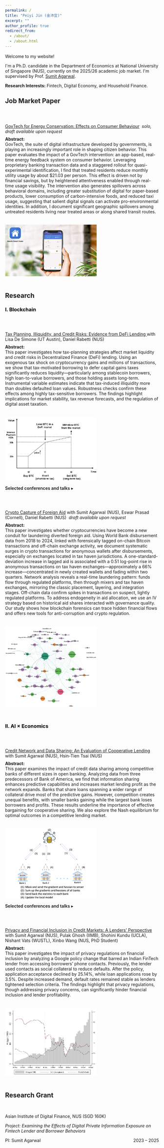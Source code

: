 ```yaml
---
permalink: /
title: "Peiyi Jin (金沛宜)"
excerpt: ""
author_profile: true
redirect_from: 
  - /about/
  - /about.html
---
```

<style>
  /* Page width */
  .page, .main, .page__content, .archive {
    max-width: 1500px;
    margin: 0 auto;
    padding: 0 30px;
  }

  /* Spacing utilities */
  .mt-8 { margin-top: 8px; }
  .mt-12 { margin-top: 12px; }
  .mt-16 { margin-top: 16px; }
  .mt-24 { margin-top: 24px; }
  .mb-0 { margin-bottom: 0; }
  .mb-8 { margin-bottom: 8px; }
  .mb-16 { margin-bottom: 16px; }
  .mb-24 { margin-bottom: 24px; }
  .mb-40 { margin-bottom: 40px; }
  .mb-48 { margin-bottom: 48px; }
  .mb-60 { margin-bottom: 60px; }

  /* Paper entry layout */
  .paper-entry { margin: 48px 0; } /* uniform gap between papers */
  .paper-row {
    display: flex;
    align-items: flex-start;
    gap: 20px;
    flex-wrap: wrap;
  }
  .paper-text { flex: 1; min-width: 280px; }
  .paper-img { flex: 0 0 auto; }
  .paper-img img { max-width: 300px; height: auto; cursor: zoom-in; }

  /* Details (collapsible) */
  details { margin-top: 12px; }
  details > summary {
    cursor: pointer;
    font-weight: 600;
    list-style: none;
  }
  /* Optional: hide default triangle and style summary */
  details > summary::-webkit-details-marker { display: none; }
  details > summary::after {
    content: " ▸";
    font-weight: 400;
  }
  details[open] > summary::after {
    content: " ▾";
  }
</style>

<div class="mt-16"></div>

<p>Welcome to my website!</p>

<p>
  I'm a Ph.D. candidate in the Department of Economics at National University of Singapore (NUS), 
  currently on the 2025/26 academic job market. I'm supervised by 
  Prof. <a href="https://www.ushakrisna.com/" target="_blank" rel="noopener noreferrer">Sumit Agarwal</a>.
</p>

<p class="mb-24"><strong>Research Interests:</strong> Fintech, Digital Economy, and Household Finance.</p>

<h2 class="mb-8">Job Market Paper</h2>

<!-- =============== JMP =============== -->
<section class="paper-entry">
  <div class="paper-row">
    <div class="paper-text">
      <p class="mb-0">
        <a href="#">GovTech for Energy Conservation: Effects on Consumer Behaviour</a>
        <em> &nbsp;solo, draft available upon request</em>
      </p>
      <p class="mt-8">
        <strong>Abstract:</strong><br>
        GovTech, the suite of digital infrastructure developed by governments, is playing an increasingly important role in shaping citizen behavior.
        This paper evaluates the impact of a GovTech intervention: an app-based, real-time energy feedback system on consumer behavior.
        Leveraging proprietary banking transaction data and a staggered rollout for quasi-experimental identification, I find that treated residents reduce monthly utility usage by about $21.03 per person.
        This effect is driven not by financial savings, but by heightened attentiveness enabled through real-time usage visibility.
        The intervention also generates spillovers across behavioral domains, including greater substitution of digital for paper-based products, lower consumption of carbon-intensive foods, and reduced taxi usage, suggesting that salient digital signals can activate pro-environmental identities.
        In addition, I document significant geographic spillovers among untreated residents living near treated areas or along shared transit routes.
      </p>
    </div>
    <div class="paper-img">
      <a href="/images/app.png" target="_blank" rel="noopener noreferrer">
        <img src="/images/app.png" alt="Consumption Not Less but Greener">
      </a>
    </div>
  </div>
</section>

<h2 class="mt-24 mb-8">Research</h2>

<h3 class="mb-8" style="color:#000000;">I. Blockchain</h3>

<!-- =============== 1) DeFi Lending =============== -->
<section class="paper-entry">
  <div class="paper-row">
    <div class="paper-text">
      <p class="mb-0">
        <a href="https://papers.ssrn.com/sol3/papers.cfm?abstract_id=4764605" target="_blank" rel="noopener noreferrer">
          Tax Planning, Illiquidity, and Credit Risks: Evidence from DeFi Lending
        </a>
        with Lisa De Simone (UT Austin), Daniel Rabetti (NUS)
      </p>
      <p class="mt-8">
        <strong>Abstract:</strong><br>
        This paper investigates how tax-planning strategies affect market liquidity and credit risks in Decentralized Finance (DeFi) lending.
        Using an exogenous tax shock on cryptocurrency gains and millions of transactions, we show that tax-motivated borrowing to defer capital gains taxes significantly reduces liquidity—particularly among stablecoin borrowers, high loan-to-value borrowers, and those holding assets long-term.
        Instrumental variable estimates indicate that tax-induced illiquidity more than doubles defaulted loan values.
        Robustness checks confirm these effects among highly tax-sensitive borrowers.
        The findings highlight implications for market stability, tax revenue forecasts, and the regulation of digital asset taxation.
      </p>
    </div>
    <div class="paper-img">
      <a href="/images/blockchain1.png" target="_blank" rel="noopener noreferrer">
        <img src="/images/blockchain1.png" alt="DeFi Lending">
      </a>
    </div>
  </div>

  <details>
    <summary>Selected conferences and talks</summary>
    <p class="mt-8">
      International Monetary Fund (IMF) Workshop in Digital Money and Taxation (2025);  
      Hawai’i Accounting Research Conference (HARC, 2025);  
      Tokenomics Conference (2024);  
      Workshop on the Economics of Technology and Decentralization at Waseda University;  
      National University of Singapore; Cornell–Tsinghua Summer Finance Institute;  
      IESE Barcelona Tax Conference; IC3 Blockchain Camp at Cornell Tech;  
      Finance and Accounting Annual Research Symposium; Research Symposium on Finance and Economics;  
      Bank of Finland; European Systemic Risk Board; Conference in AI and Systemic Risk Analytics;  
      Swiss National Bank Conference on Cryptoassets and Financial Innovation; Euroasia Conference;  
      Hong Kong University Summer Conference; Bank of Japan;  
      FeAT International Conference on Artificial Intelligence; Tsinghua University (SEM and PBC, 2024);  
      Singapore FinTech Festival; 14th Financial Markets and Corporate Governance Conference;  
      AI Global Finance Research Conference (Ho Chi Minh City, 2023).
    </p>
  </details>
</section>

<!-- =============== 2) Crypto Capture =============== -->
<section class="paper-entry">
  <div class="paper-row">
    <div class="paper-text">
      <p class="mb-0">
        <a href="#">Crypto Capture of Foreign Aid</a>
        with Sumit Agarwal (NUS), Eswar Prasad (Cornell), Daniel Rabetti (NUS)
        <em> &nbsp;draft available upon request</em>
      </p>
      <p class="mt-8">
        <strong>Abstract:</strong><br>
        This paper investigates whether cryptocurrencies have become a new conduit for laundering diverted foreign aid.
        Using World Bank disbursement data from 2018 to 2024, linked with forensically tagged on-chain Bitcoin transactions and off-chain exchange activity, we document systematic surges in crypto transactions for anonymous wallets after disbursements, especially on exchanges located in tax haven jurisdictions.
        A one-standard-deviation increase in lagged aid is associated with a 0.51 log-point rise in anonymous transactions on tax haven exchanges—approximately a 66% increase—concentrated in newly created wallets and fading within two quarters.
        Network analysis reveals a real-time laundering pattern: funds flow through regulated platforms, then through mixers and tax haven exchanges, mirroring the classic placement, layering, and integration stages.
        Off-chain data confirm spikes in transactions on suspect, lightly regulated platforms.
        To address endogeneity in aid allocation, we use an IV strategy based on historical aid shares interacted with governance quality.
        Our study shows how blockchain forensics can trace hidden financial flows and offers new tools for anti-corruption and crypto regulation.
      </p>
    </div>
    <div class="paper-img">
      <a href="/images/agg20.png" target="_blank" rel="noopener noreferrer">
        <img src="/images/agg20.png" alt="Crypto Capture">
      </a>
    </div>
  </div>
</section>

<h3 class="mt-24 mb-8" style="color:#000000;">II. AI × Economics</h3>

<!-- =============== 3) Cooperative Lending =============== -->
<section class="paper-entry">
  <div class="paper-row">
    <div class="paper-text">
      <p class="mb-0">
        <a href="https://papers.ssrn.com/sol3/papers.cfm?abstract_id=4463473" target="_blank" rel="noopener noreferrer">
          Credit Network and Data Sharing: An Evaluation of Cooperative Lending
        </a>
        with Sumit Agarwal (NUS), Hsin-Tien Tsai (NUS)
      </p>
      <p class="mt-8">
        <strong>Abstract:</strong><br>
        This paper examines the impact of credit data sharing among competitive banks of different sizes in open banking.
        Analyzing data from three predecessors of Bank of America, we find that information sharing enhances predictive capabilities and increases market lending profit as the network expands.
        Banks that share loans spanning a wider range of collateral drive most of the predictive gains.
        However, competition creates unequal benefits, with smaller banks gaining while the largest bank loses borrowers and profits.
        These results underline the importance of effective bargaining for cooperative sharing.
        We also explore the Nash equilibrium for optimal outcomes in a competitive lending market.
      </p>
    </div>
    <div class="paper-img">
      <a href="/images/bank.png" target="_blank" rel="noopener noreferrer">
        <img src="/images/bank.png" alt="Illustration of cooperative lending network among banks">
      </a>
    </div>
  </div>

  <details>
    <summary>Selected conferences and talks</summary>
    <p class="mt-8">
      29th International Conference on Computing in Economics and Finance (CEF), Nice (2023);
      Asian Meeting of the Econometric Society, Tsinghua University, Beijing (2023)
    </p>
  </details>
</section>

<!-- =============== 4) Privacy & Inclusion =============== -->
<section class="paper-entry">
  <div class="paper-row">
    <div class="paper-text">
      <p class="mb-0">
        <a href="https://drive.google.com/file/d/1QY0Ba49V9RbYpTz1cms9vca-3N3dRO-u/view" target="_blank" rel="noopener noreferrer">
          Privacy and Financial Inclusion in Credit Markets: A Lenders’ Perspective
        </a>
        with Sumit Agarwal (NUS), Pulak Ghosh (IIMB), Shohini Kundu (UCLA), Nishant Vats (WUSTL), Xinbo Wang (NUS, PhD Student)
      </p>
      <p class="mt-8">
        <strong>Abstract:</strong><br>
        This paper investigates the impact of privacy regulations on financial inclusion by analyzing a Google policy change that barred an Indian FinTech lender from accessing borrowers’ phone contacts.
        Previously, the lender used contacts as social collateral to reduce defaults.
        After the policy, application acceptance declined by 25.14%, while loan applications rose by 3.5%.
        Despite increased demand, default rates remained stable as lenders tightened selection criteria.
        The findings highlight that privacy regulations, though addressing privacy concerns, can significantly hinder financial inclusion and lender profitability.
      </p>
    </div>
    <div class="paper-img">
      <a href="/images/india_loan.png" target="_blank" rel="noopener noreferrer">
        <img src="/images/india_loan.png" alt="Privacy and Inclusion">
      </a>
    </div>
  </div>
</section>

<h2 class="section-gap-lg">Research Grant</h2>
<div class="paper-entry">
  <div class="paper-flex">
    <div class="paper-text">
      <p>
        Asian Institute of Digital Finance, NUS (SGD 160K)
      </p>
      <p><em>Project: Examining the Effects of Digital Private Information Exposure on Fintech Lender and Borrower Behaviors</em></p>
      <p class="muted" style="display:flex; justify-content:space-between;">
  <span>PI: Sumit Agarwal</span>
  <span>2023 – 2025</span>
  </p>
    </div>
  </div>
</div>
